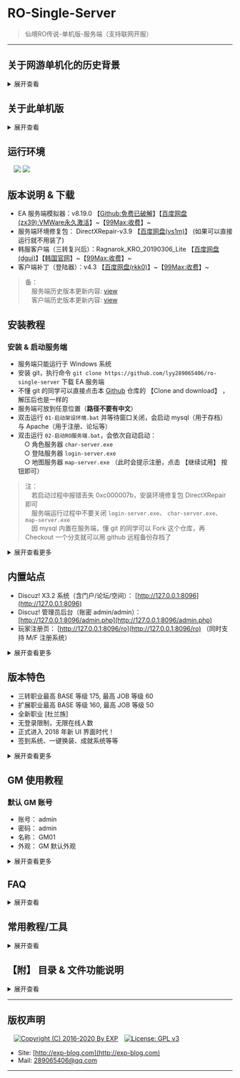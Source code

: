 # RO-Single-Server

> 仙境RO传说-单机版-服务端（支持联网开服）

------


## 关于网游单机化的历史背景
<details>
<summary>展开查看</summary>
<br/>

> 参考来源：《[还记得大明湖畔的RO么？一起来搭建自己的仙境传说](http://www.360doc.com/content/15/0713/07/7863900_484558332.shtml)》

所谓的网游单机版，就是把网络游戏服务器架设在自己的电脑上，通过客户端进行本地连接，让 C/S（client/server） 架构在一台计算机上完成，达到网游单机的效果。

RO 在网游中算是一个比较典型的存在，它的服务端只有逻辑代码，体积十分小（大约 200M 左右）。它的大部分的素材渲染都是集中在客户端实现，使得客户端相对庞大（到目前为止已经达到 3 ~ 4G ）。

因此，在架设单机的过程中，更多开发是集中在客户端部分，对官方原版的客户端进行素材扩充与渲染解析，这就是为什么我们玩私服时需要先下载一个韩服/台服/日服的客户端，然后还要下一个私服的客户端补丁覆盖到其中。

而在客户端补丁中，尤其重要的就是登陆器，它的作用是使得官方客户端的连接请求可以指向私服（或本地搭建的服务端），而不是官方服务器。

------

虽然不知道 RO 服务端的源码是否曾经泄露过，但是现在网上充斥着它的大量私服是不争的事实。

不过这些私服服务器，大多都是游戏 <b>模拟器</b>。

模拟器的概念相信很多人都不陌生了，比如在 PC 平台上通过模拟器玩 PS 平台的游戏、玩 GBA 的有游戏等等...

大多数网游的模拟器都是各游戏社区自己组织开发者，通过对游戏客户端进行逆向开发的，模拟服务端的响应行为。

因此不同的模拟器比官方服务器，根据其开发者的水平，会有各种不同程度的 BUG。

简而言之，模拟器就只是官方服务器的一个近似的镜像而已。

------

RO 的模拟器种类有很多，最主流的是 Athena（雅典娜） 系列。

Athena 也有很多系列分支，如曾经国人开发的 cAthena、 日本的 jAthena ，现在还勉强活着的 eAthena 等等...

<b>本单机服务器使用的正正就是 eAthena （下文简称 EA ）</b>。

[EA](https://github.com/eathena/eathena) 是在 Github 上的一个免费开源项目，所以使用 EA 做 RO 模拟器，只要不涉及商业利益就是合法的。 

> 注： EA 的源码是 C 语言写的，需编译使用。 但它的官方域名 eathena.ws 已过期并被挟持，就不要随便打开了

------

这里再扩展介绍一下 SeAthena （下文简称 SeA ）。

它是由 Inkfish 做的一个汉化版 EA ，现在 <b>大部分私服都是使用 SeA 做的</b>。

原因是 SeA 的收费版有很多不错的扩展功能（但免费版则有限制）。

所以如果想搭建自己的 RO 私服，EA 还是比较靠谱的，不仅免费而且方便 DIY 。

但是如果怕麻烦，使用 SeA 也是一个不错的选择，而且 [SeA 的论坛](http://www.4fro.cn/forum.php) 也是一个不错的学习地方。


</details>



## 关于此单机版

<details>
<summary>展开查看</summary>
<br/>

此 RO 单机版是在 [99Max](http://www.99max.me/) 对韩服官方的二次开发基础上，再次进行 <b>破解</b> 的。

之所以要破解，是因为 99Max 原本一直提倡都是做免费的 RO 单机，而且因为坚持与韩服 KRO 同步更新，算是做得不错的。

但是从 v8.11.0 版本（这是 99Max 的二次开发版本号，不是 RO 的版本号）开始，99Max 摒弃了以往的理念、违背了 EA 的协议，开起了淘宝店盈利，实在令人不齿。 作为 RO 的钻粉之一，那就不要怪我黑吃黑咯。

于是本人花了 ¥200 从 99Max 买了最新的 v8.19.0 的服务端和客户端，然后就有了这个破解版的 RO 单机。

------

顺带一提，破解原理其实很简单。

启动服务端后，不难发现在地图服务器 `map-server.exe` 运行的时候，会弹出一个激活码窗口。

对比 EA 的源码，很明显 99Max 对 `map-server.exe` 加了一个激活用的壳。

该激活码是比较经典的机器码注册方式，点击 `继续试用` 可以获得 30 天的试用期。

通过测试可以发现以下特征：

- 直接修改系统时间到 30 天后，重启服务器就会提示已过期
- 过期后删除服务端再重新解压，依然提示过期，说明记录试用期的时间点不在服务端的文件夹内
- 检查系统 `%temp%` 目录，点击试用前后并没有生成特别的文件（包括隐藏文件）
- 用 OD 稍微反汇编了一下 `map-server.exe` ，发现大量读写系统注册表的行为
- 社工了一下 99Max 的淘宝客服，她透露了不是联机校验，因为只会对硬盘、 CPU、 主板信息进行识别，所以重装系统不会导致激活失效

综上所述，不难判断 99Max 把试用期写到了系统注册表。

于是科学地监听了该进程对注册表的读写，发现每次点击 `继续试用` 的时候，注册表地址 `HKCU\Software\Classes\{49064D4F-D3C0-8818-C173-74BE82606519}` 就会被读写一次。

该注册表项的内容是加密的，虽然不知道加密算法，但是 <b>直接删除该注册表项即可重置试用期</b> 了，这样也省得脱壳了。

为了方便操作，我把此删除动作封装成 DOS 脚本，只要过期后执行一下（未过期也可执行），就可以永久试用了。

> 注：注册表地址 `HKCU` 是 `HKEY_CURRENT_USER` 的缩写

![](https://github.com/lyy289065406/ro-single-server/blob/master/img/00.png)


</details>


## 运行环境

　![](https://img.shields.io/badge/Platform-Windows%207%2f8%2f10%20x64-brightgreen.svg) ![](https://img.shields.io/badge/Platform-Windows%20Server%202003%2f2012%20x64-brightgreen.svg) 



## 版本说明 & 下载

- EA 服务端模拟器：v8.19.0 【[Github:免费已破解](https://github.com/lyy289065406/ro-single-server)】【[百度网盘(zx39):VMWare永久激活](https://pan.baidu.com/s/1M-W-bra6h16Bq7vqPI_Rng)】~【[99Max:收费](http://www.99max.me/thread-12926-1-1.html)】~
- 服务端环境修复包： DirectXRepair-v3.9 【[百度网盘(vs1m)](https://pan.baidu.com/s/1zoBXTi5rp7Yj1bhzMzo-oQ)】 (如果可以直接运行就不用装了)
- 韩服客户端（三转复兴后）：Ragnarok_KRO_20190306_Lite 【[百度网盘(dgui)](https://pan.baidu.com/s/1vrh-9wE29tfZvDiS10wkxw)】【[韩国官网](http://ro.gnjoy.com/pds/down/)】~【[99Max:收费](http://www.99max.me/thread-485-1-1.html)】~
- 客户端补丁（登陆器）：v4.3 【[百度网盘(rkk0)](https://pan.baidu.com/s/1qVFAwz55pdz-e_qTyjaXQg)】~【[99Max:收费](http://www.99max.me/thread-3674-1-1.html)】~

> 备：
<br/>　服务端历史版本更新内容: [view](https://github.com/lyy289065406/ro-single-server/tree/master/history/version-server.md)
<br/>　客户端历史版本更新内容: [view](https://github.com/lyy289065406/ro-single-server/tree/master/history/version-client.md)



## 安装教程

### 安装 & 启动服务端

- 服务端只能运行于 Windows 系统
- 安装 git，执行命令 `git clone https://github.com/lyy289065406/ro-single-server` 下载 EA 服务端
- 不懂 git 的同学可以直接点击本 [Github](https://github.com/lyy289065406/ro-single-server) 仓库的 【Clone and download】 ，解压后也是一样的
- 服务端可放到任意位置（<b>路径不要有中文</b>）
- 双击运行 `01-启动架设环境.bat` 并等待窗口关闭，会启动 mysql（用于存档） 与 Apache（用于注册、论坛等）
- 双击运行 `02-启动RO服务端.bat`，会依次自动启动：
<br/>　○ 角色服务器 `char-server.exe`
<br/>　○ 登陆服务器 `login-server.exe`
<br/>　○ 地图服务器 `map-server.exe` （此时会提示注册，点击 【继续试用】 按钮即可）

> 注：
<br/>　若启动过程中报错丢失 0xc000007b，安装环境修复包 DirectXRepair 即可
<br/>　服务端运行过程中不要关闭 `login-server.exe`、 `char-server.exe`、 `map-server.exe`
<br/>　因 mysql 内置在服务端，懂 git 的同学可以 Fork 这个仓库，再 Checkout 一个分支就可以用 github 远程备份存档了

<details>
<summary>展开查看更多</summary>
<br/>

![](https://github.com/lyy289065406/ro-single-server/blob/master/img/01.png)
![](https://github.com/lyy289065406/ro-single-server/blob/master/img/02.png)


### 停止服务端

- 手动关闭 `login-server.exe`、 `char-server.exe`、 `map-server.exe` 窗口
- 双击运行 `03-关闭架设环境.bat`
- 双击运行 `04-重置试用时间.bat` （可选，只要未过期都可以不执行）

> 注：重置试用时间并不会影响存档，存档是在 mysql 数据库中的


### 安装 & 启动客户端

- 客户端只能运行于 Windows 系统
- 下载韩服客户端（版本必须是 Ragnarok_KRO_20190306_Lite）
- 下载客户端补丁（版本必须是 v4.3）
- 解压客户端到任意位置（<b>路径不要有中文</b>）
- 解压客户端补丁到韩服客户端根目录，同名文件全覆盖
- 双击运行 `Setup_Plus.exe` 修改配置
- 双击运行 `99Max仙境传说_v4.3_Data.exe` 即可进入游戏


</details>



## 内置站点

- Discuz! X3.2 系统（含门户/论坛/空间）： [http://127.0.0.1:8096](http://127.0.0.1:8096)
- Discuz! 管理员后台（账密 admin/admin）： [http://127.0.0.1:8096/admin.php](http://127.0.0.1:8096/admin.php)
- 玩家注册页： [http://127.0.0.1:8096/ro](http://127.0.0.1:8096/ro) （同时支持 M/F 注册系统）

<details>
<summary>展开查看更多</summary>
<br/>

> 备： RO 的 M/F 注册系统
<br/>　M 表示 男
<br/>　F 表示 女
<br/>　玩家通过客户端正常启动游戏
<br/>　第一次登陆时，在帐号栏里填写 abc_M 或者 abc_F，其中 abc 就是要注册的帐号，密码栏填写要注册的密码
<br/>　第二次登陆时，把后面的 \_M/\_F 去掉，即可正常登陆

</details>


## 版本特色

- 三转职业最高 BASE 等级 175, 最高 JOB 等级 60
- 扩展职业最高 BASE 等级 160, 最高 JOB 等级 50
- 全新职业 [杜兰族]
- 无登录限制，无限在线人数
- 正式进入 2018 年新 UI 界面时代！
- 签到系统、一键换装、成就系统等等

<details>
<summary>展开查看更多</summary>
<br/>

![](https://github.com/lyy289065406/ro-single-server/blob/master/img/03.png)
![](https://github.com/lyy289065406/ro-single-server/blob/master/img/04.png)
![](https://github.com/lyy289065406/ro-single-server/blob/master/img/05.png)
![](https://github.com/lyy289065406/ro-single-server/blob/master/img/06.png)
![](https://github.com/lyy289065406/ro-single-server/blob/master/img/07.png)

</details>



## GM 使用教程

### 默认 GM 账号

- 账号： admin
- 密码： admin
- 名称： GM01
- 外观： GM 默认外观

<details>
<summary>展开查看更多</summary>
<br/>

### 默认数据库

- 类型： mysql
- IP： 127.0.0.1
- 端口： 3306
- 账号： root
- 密码： root
- 库名：
- 账号管理表： login
- 角色管理表： char

> 注：
<br/>　mysql 的 root 账号只允许本地连接
<br/>　若需要通过联网访问，需增加新的 mysql 账号并授权（具体方法自行搜索）

### 添加 GM 账号

- 注册普通账号
- 使用任意工具（如 Navicat【[百度网盘(5z29)](https://pan.baidu.com/s/19AfofEPg37YoootVpgMeDg)】）登录数据库
- 打开账号管理表 login ，找到刚刚注册的普通账号
- 修改 group_id 列为 99 即可赋予其 GM 权限

> 注：group_id 表示 GM 等级，各个等级权限详见 [conf/groups.conf](https://github.com/lyy289065406/ro-single-server/blob/master/conf/groups.conf) 文件


### GM 常用配置

- GM指令大全： [conf/help.txt](https://github.com/lyy289065406/ro-single-server/blob/master/conf/help.txt)
- 角色指令大全：  [conf/charhelp.txt](https://github.com/lyy289065406/ro-single-server/blob/master/conf/charhelp.txt)
- 修改服务器参数：  [conf/char_athena.conf](https://github.com/lyy289065406/ro-single-server/blob/master/conf/char_athena.conf)
- 修改经验倍率：  [conf/battle/exp.conf](https://github.com/lyy289065406/ro-single-server/blob/master/conf/battle/exp.conf)
- 修改掉落倍率：  [conf/battle/drops.conf](https://github.com/lyy289065406/ro-single-server/blob/master/conf/battle/drops.conf)
- 修改物品属性：  [db/re/item_db.txt](https://github.com/lyy289065406/ro-single-server/blob/master/db/re/item_db.txt)
- 修改魔物属性：  [db/re/mob_db.txt](https://github.com/lyy289065406/ro-single-server/blob/master/db/re/mob_db.txt)
- 修改在线商城：  [db/re/item_cash_db.txt](https://github.com/lyy289065406/ro-single-server/blob/master/db/re/item_cash_db.txt)
- 修改交易限制：  [db/re/item_trade.txt](https://github.com/lyy289065406/ro-single-server/blob/master/db/re/item_trade.txt)
- 修改宠物属性：  [db/re/pet_db.txt](https://github.com/lyy289065406/ro-single-server/blob/master/db/re/pet_db.txt)

![](https://github.com/lyy289065406/ro-single-server/blob/master/img/08.png)

</details>


## FAQ

<details>
<summary>展开查看</summary>
<br/>

### 0x01 搭建服务端会占用哪些端口？

RO 服务端启动后，会开启 5 个服务：

- 角色服务器 `char-server.exe`： 占用端口 6121
- 登陆服务器 `login-server.exe`： 占用端口 6900
- 地图服务器 `map-server.exe`： 占用端口 5121
- 存档数据库 `Mysql`： 占用端口 3306
- 配套Web站点 `Apache` ： 占用端口 8096 （较旧的版本占用的是 80 端口）

如果有时服务端启动失败，不妨检查一下这些端口是否被占用。

另外如果需要架设成联机服务器（或部署到 VMWare 等虚拟机），则至少对外开放 6900、 5121、 6121 这 3 个端口，客户端才能成功登陆。


### 0x02 怎样搭建联机服务器？

第一，我们在 99MaxEathena v8.7.0 端内添加联机IP：
★如果IP只是外网的，将 char_athena.conf 和 map_athena.conf 内
的 login_ip、char_ip、map_ip 全部修改为外网IP即可，一共有4处IP修改。

★如果IP分为内/外网的，那设置稍微复杂点，学会之后，其实也不难，呵呵...
除了以上4处IP修改以外，将 char_athena.conf、login_athena.conf 和 map_athena.conf 内
的 bind_ip 功能打开，并将其修改为内网IP即可，加上之前4处，一共有7处IP修改。

第二，我们在 99MaxRo_Patch_v3.0 补丁内添加联机IP：
将 clientinfo.xml 文件复制黏贴在客户端 Data 文件夹内，
修改其内容<address>127.0.0.1</address>为外网IP即可。

clientinfo.xml
```
<?xml version="1.0" encoding="gbk3212" ?>
<clientinfo>

        <servicetype>china</servicetype>
        <servertype>primary</servertype>
        <extendedslot>2</extendedslot>

        <connection>
                <display>单机测试 大陆 中国电信/网通</display>
                <desc></desc>
                <balloon></balloon>
                <address>127.0.0.1</address>
                <port>6900</port>
                <version>45</version>
                <langtype>3</langtype>
                <registrationweb>http://127.0.0.1/</registrationweb>
                <yellow>
                        <admin>2000000</admin>
                </yellow>
                <loading>
                        <image>loading00.jpg</image>
                        <image>loading01.jpg</image>
                        <image>loading02.jpg</image>
                        <image>loading03.jpg</image>
                        <image>loading04.jpg</image>
                        <image>loading05.jpg</image>
                        <image>loading06.jpg</image>
                        <image>loading07.jpg</image>
                        <image>loading08.jpg</image>
                </loading>
        </connection>

</clientinfo>
```





1. [问题]启动 map-server.exe 时出现 0xc000007b 的解决办法
http://www.99max.me/thread-21246-1-1.html

2. [问题]运行中出现计算机丢失 msvcr110.dll 和 vcruntime140.dll 的解决办法
http://www.99max.me/thread-26184-1-1.html



4. [问题]如何将新注册游戏账号设置GM权限
先安装以下地址的[工具]8, 再参考[教程]2, 数据库默认的账号密码为 root root

5. [问题]没有GM工具情况下, 如何正确使用GM指令
GM工具很早就不用了, 因为很长时间没更新, 新的GM指令已经不支持.
GM指令大全在服务端目录下的 help.txt 文件, 聊天栏内输入GM指令.
对自己使用 @ 符号, 比如 @cash 50000
对玩家使用 # 符号, 比如 #cash 玩家名字 50000

</details>



## 常用教程/工具

<details>
<summary>展开查看</summary>
<br/>

1.[教程]给新人如何使用 V8系 一键版 顺利进入游戏的教程
http://www.99max.me/thread-19115-1-1.html

2.[教程]99MaxEathena v8系 GM账号的设置
http://www.99max.me/thread-12928-1-1.html

3.[教程]99MaxEathena v8系 外网联机教程
http://www.99max.me/thread-16792-1-2.html

4.[原创]GM命令快捷菜单 可直接执行命令99Max专用版
http://www.99max.me/thread-14899-1-1.html

5.[工具]Yiko製造 - 99Max Eathena 文本数据编辑器 v1.1.3
http://www.99max.me/thread-18936-1-1.html

6.[教程]99MaxEathena v8系 添加自定义头饰教程
http://www.99max.me/thread-16795-1-1.html

7.[教程]99MaxEathena v8.10.0 版本 VIP系统 新增功能介绍
http://www.99max.me/thread-19005-1-1.html

8.[工具]Na.vicat110_mysql_cs 32位+64位+破解补丁
http://www.99max.me/thread-16484-1-1.html

9.[工具]给大家一个专业的文本编辑器 Notepad++ 6.6.9
http://www.99max.me/thread-18709-1-2.html

10.[分享]还有更多的教程及工具，请大家自行去查阅吧
http://www.99max.me/forum-18-1.html

</details>



## 【附】 目录 & 文件功能说明



<details>
<summary>展开查看</summary>
<br/>

```
ro-single-server
|-- 01-启动架设环境.bat
|-- 02-启动RO服务端.bat
|-- 03-关闭假设环境.bat
|-- 04-重置试用时间.bat
|-- charserv.bat
|-- char-server.exe
|-- history
|-- img
|-- libmysql.dll
|-- login-server.exe
|-- logserv.bat
|-- mapserv.bat
|-- map-server.exe
|-- msvcr110.dll
|-- npc
|-- pcre8.dll
|-- zlib.dll
|-- serv.bat
|-- sql-files
|-- vcruntime140.dll
|-- conf
|   |-- atcommand_athena.conf
|   |-- battle
|   |   |-- battle.conf
|   |   |-- battleground.conf
|   |   |-- client.conf
|   |   |-- drops.conf
|   |   |-- exp.conf
|   |   |-- feature.conf
|   |   |-- gm.conf
|   |   |-- guild.conf
|   |   |-- homunc.conf
|   |   |-- items.conf
|   |   |-- misc.conf
|   |   |-- monster.conf
|   |   |-- party.conf
|   |   |-- pet.conf
|   |   |-- player.conf
|   |   |-- skill.conf
|   |   └-- status.conf
|   |-- battle_athena.conf
|   |-- channels.conf
|   |-- char_athena.conf
|   |-- charhelp.txt
|   |-- charhelp.txt.dump
|   |-- grf-files.txt
|   |-- groups.conf
|   |-- help.txt
|   |-- import
|   |   |-- battle_conf.txt
|   |   |-- char_conf.txt
|   |   |-- inter_conf.txt
|   |   |-- inter_server.yml
|   |   |-- log_conf.txt
|   |   |-- login_conf.txt
|   |   |-- map_conf.txt
|   |   |-- packet_conf.txt
|   |   └-- script_conf.txt
|   |-- inter_athena.conf
|   |-- inter_athena.conf.dump
|   |-- inter_server.yml
|   |-- log_athena.conf
|   |-- login_athena.conf
|   |-- map_athena.conf
|   |-- maps_athena.conf
|   |-- motd.txt
|   |-- msg_conf
|   |   |-- char_msg.conf
|   |   |-- import
|   |   |   |-- map_msg_chn_conf.txt
|   |   |   |-- map_msg_eng_conf.txt
|   |   |   |-- map_msg_frn_conf.txt
|   |   |   |-- map_msg_grm_conf.txt
|   |   |   |-- map_msg_idn_conf.txt
|   |   |   |-- map_msg_mal_conf.txt
|   |   |   |-- map_msg_por_conf.txt
|   |   |   |-- map_msg_rus_conf.txt
|   |   |   |-- map_msg_spn_conf.txt
|   |   |   └-- map_msg_tha_conf.txt
|   |   |-- login_msg.conf
|   |   |-- map_msg_chn.conf
|   |   |-- map_msg.conf
|   |   |-- map_msg_frn.conf
|   |   |-- map_msg_grm.conf
|   |   |-- map_msg_idn.conf
|   |   |-- map_msg_mal.conf
|   |   |-- map_msg_por.conf
|   |   |-- map_msg_rus.conf
|   |   |-- map_msg_spn.conf
|   |   |-- map_msg_tha.conf
|   |   └-- translation.conf
|   |-- packet_athena.conf
|   |-- readme.md
|   |-- script_athena.conf
|   |-- subnet_athena.conf
|   └-- valkyrie_sample.cfg
|-- db
|   |-- abra_db.txt
|   |-- castle_db.txt
|   |-- const.txt
|   |-- create_arrow_db.txt
|   |-- elemental_db.txt
|   |-- elemental_skill_db.txt
|   |-- GeoIP.dat
|   |-- guild_skill_tree.txt
|   |-- homun_skill_tree.txt
|   |-- import
|   |   |-- abra_db.txt
|   |   |-- achievement_db.yml
|   |   |-- attendance.yml
|   |   |-- attr_fix.txt
|   |   |-- castle_db.txt
|   |   |-- const.txt
|   |   |-- create_arrow_db.txt
|   |   |-- elemental_db.txt
|   |   |-- elemental_skill_db.txt
|   |   |-- exp_guild.txt
|   |   |-- exp_homun.txt
|   |   |-- guild_skill_tree.txt
|   |   |-- homunculus_db.txt
|   |   |-- homun_skill_tree.txt
|   |   |-- instance_db.txt
|   |   |-- item_avail.txt
|   |   |-- item_bluebox.txt
|   |   |-- item_buyingstore.txt
|   |   |-- item_cardalbum.txt
|   |   |-- item_cash_db.txt
|   |   |-- item_combo_db.txt
|   |   |-- item_db.txt
|   |   |-- item_delay.txt
|   |   |-- item_findingore.txt
|   |   |-- item_flag.txt
|   |   |-- item_giftbox.txt
|   |   |-- item_group_db.txt
|   |   |-- item_misc.txt
|   |   |-- item_noequip.txt
|   |   |-- item_nouse.txt
|   |   |-- item_package.txt
|   |   |-- item_randomopt_db.txt
|   |   |-- item_randomopt_group.txt
|   |   |-- item_stack.txt
|   |   |-- item_trade.txt
|   |   |-- item_violetbox.txt
|   |   |-- job_basehpsp_db.txt
|   |   |-- job_db1.txt
|   |   |-- job_db2.txt
|   |   |-- job_exp.txt
|   |   |-- job_noenter_map.txt
|   |   |-- job_param_db.txt
|   |   |-- level_penalty.txt
|   |   |-- magicmushroom_db.txt
|   |   |-- map_cache.dat
|   |   |-- map_index.txt
|   |   |-- mercenary_db.txt
|   |   |-- mercenary_skill_db.txt
|   |   |-- mob_avail.txt
|   |   |-- mob_boss.txt
|   |   |-- mob_branch.txt
|   |   |-- mob_chat_db.txt
|   |   |-- mob_classchange.txt
|   |   |-- mob_db.txt
|   |   |-- mob_drop.txt
|   |   |-- mob_item_ratio.txt
|   |   |-- mob_mission.txt
|   |   |-- mob_poring.txt
|   |   |-- mob_pouch.txt
|   |   |-- mob_race2_db.txt
|   |   |-- mob_random_db.txt
|   |   |-- mob_skill_db.txt
|   |   |-- pet_db.txt
|   |   |-- produce_db.txt
|   |   |-- quest_db.txt
|   |   |-- refine_db.yml
|   |   |-- size_fix.txt
|   |   |-- skill_cast_db.txt
|   |   |-- skill_castnodex_db.txt
|   |   |-- skill_changematerial_db.txt
|   |   |-- skill_copyable_db.txt
|   |   |-- skill_damage_db.txt
|   |   |-- skill_db.txt
|   |   |-- skill_improvise_db.txt
|   |   |-- skill_nocast_db.txt
|   |   |-- skill_nonearnpc_db.txt
|   |   |-- skill_require_db.txt
|   |   |-- skill_tree.txt
|   |   |-- skill_unit_db.txt
|   |   |-- spellbook_db.txt
|   |   |-- statpoint.txt
|   |   └-- status_disabled.txt
|   |-- item_auto_change.txt
|   |-- item_avail.txt
|   |-- item_drop_announce.txt
|   |-- item_findingore.txt
|   |-- item_nouse.txt
|   |-- item_vending.txt
|   |-- job_db2.txt
|   |-- magicmushroom_db.txt
|   |-- map_index.txt
|   |-- mercenary_db.txt
|   |-- mercenary_skill_db.txt
|   |-- mob_avail.txt
|   |-- mob_chat_db.txt
|   |-- mob_classchange.txt
|   |-- mob_item_ratio.txt
|   |-- mob_mission.txt
|   |-- mob_pouch.txt
|   |-- re
|   |   |-- achievement_db.yml
|   |   |-- attendance.yml
|   |   |-- attr_fix.txt
|   |   |-- exp_guild.txt
|   |   |-- exp_homun.txt
|   |   |-- homunculus_db.txt
|   |   |-- instance_db.txt
|   |   |-- item_bluebox.txt
|   |   |-- item_buyingstore.txt
|   |   |-- item_cardalbum.txt
|   |   |-- item_cash_db.txt
|   |   |-- item_combo_db.txt
|   |   |-- item_db.txt
|   |   |-- item_delay.txt
|   |   |-- item_flag.txt
|   |   |-- item_giftbox.txt
|   |   |-- item_group_db.txt
|   |   |-- item_misc.txt
|   |   |-- item_noequip.txt
|   |   |-- item_package.txt
|   |   |-- item_randomopt_db.txt
|   |   |-- item_randomopt_group.txt
|   |   |-- item_stack.txt
|   |   |-- item_trade.txt
|   |   |-- item_violetbox.txt
|   |   |-- job_basehpsp_db.txt
|   |   |-- job_db1.txt
|   |   |-- job_exp.txt
|   |   |-- job_noenter_map.txt
|   |   |-- job_param_db.txt
|   |   |-- level_penalty.txt
|   |   |-- map_cache.dat
|   |   |-- mob_boss.txt
|   |   |-- mob_branch.txt
|   |   |-- mob_db.txt
|   |   |-- mob_drop.txt
|   |   |-- mob_poring.txt
|   |   |-- mob_race2_db.txt
|   |   |-- mob_random_db.txt
|   |   |-- mob_skill_db.txt
|   |   |-- pet_db.txt
|   |   |-- produce_db.txt
|   |   |-- quest_db.txt
|   |   |-- refine_db.yml
|   |   |-- skill_cast_db.txt
|   |   |-- skill_castnodex_db.txt
|   |   |-- skill_db.txt
|   |   |-- skill_nocast_db.txt
|   |   |-- skill_require_db.txt
|   |   |-- skill_tree.txt
|   |   |-- skill_unit_db.txt
|   |   └-- statpoint.txt
|   |-- readme.md
|   |-- size_fix.txt
|   |-- skill_changematerial_db.txt
|   |-- skill_copyable_db.txt
|   |-- skill_damage_db.txt
|   |-- skill_improvise_db.txt
|   |-- skill_nonearnpc_db.txt
|   |-- spellbook_db.txt
|   └-- status_disabled.txt
|-- doc
|   |-- 99MaxEa_atcommands.txt
|   |-- 99MaxEa_bonus.txt
|   |-- 99MaxEa_events.txt
|   |-- 99MaxEa_mapflags.txt
|   |-- 99MaxEa_script_commands.txt
|   |-- 99MaxEa.txt
|   |-- achievements.txt
|   |-- atcommands.txt
|   |-- ea_job_system.txt
|   |-- effect_list.txt
|   |-- item_bonus.txt
|   |-- item_db.txt
|   |-- item_group.txt
|   |-- map_cache.txt
|   |-- mapflags.txt
|   |-- md5_hashcheck.txt
|   |-- mob_db_mode_list.txt
|   |-- mob_db.txt
|   |-- mob_skill_db_powerskill.txt
|   |-- model
|   |   |-- Model_Relation.mwb
|   |   |-- Model_Relation.png
|   |   └-- rathena.vpp
|   |-- packet_client.txt
|   |-- packet_interserv.txt
|   |-- packet_struct_notation.txt
|   |-- permissions.txt
|   |-- quest_variables.txt
|   |-- sample
|   |   |-- bank_test.txt
|   |   |-- basejob_baseclass_upper.txt
|   |   |-- checkoption.txt
|   |   |-- delitem2.txt
|   |   |-- getequipcardid.txt
|   |   |-- getequipid.txt
|   |   |-- getiteminfo.txt
|   |   |-- getmonsterinfo.txt
|   |   |-- gstorage_test.txt
|   |   |-- inarray.txt
|   |   |-- instancing.txt
|   |   |-- localized_npc.txt
|   |   |-- navigate.txt
|   |   |-- npc_dynamic_shop.txt
|   |   |-- npc_extend_shop.txt
|   |   |-- npc_live_dialogues.txt
|   |   |-- npc_shop_test.txt
|   |   |-- npc_test_array.txt
|   |   |-- npc_test_chat.txt
|   |   |-- npc_test_duplicate.txt
|   |   |-- npc_test_func.txt
|   |   |-- npc_test_getunits.txt
|   |   |-- npc_test_npctimer2.txt
|   |   |-- npc_test_npctimer.txt
|   |   |-- npc_test_pcre.txt
|   |   |-- npc_test_quest.txt
|   |   |-- npc_test_setitemx.txt
|   |   |-- npc_test_setmapflag.txt
|   |   |-- npc_test_skill.txt
|   |   |-- npc_test_time.txt
|   |   └-- randomopt.txt
|   |-- script_commands.txt
|   |-- skill_require_db.txt
|   |-- source_doc.txt
|   |-- status_change.txt
|   |-- whisper_sys.txt
|   └-- woe_time_explanation.txt
|-- gm-cmd
|   |-- GM命令快捷菜单.exe
|   |-- roa.ini
|   └-- ro.ini
|-- ROEmulator
|   |-- desktop.ini
|   |-- home
|   |   |-- admin
|   |   |   └-- program
|   |   |       |-- pskill.exe
|   |   |       |-- unidelay.exe
|   |   |       └-- uniserv.exe
|   |   └-- desktop.ini
|   |-- tmp
|   |-- usr
|   |   └-- local
|   |       |-- apache2
|   |       |-- mysql
|   |       └-- php
|   └-- www
└-- README.md

994 directories, 10054 files
```

</details>



------

## 版权声明

　[![Copyright (C) 2016-2020 By EXP](https://img.shields.io/badge/Copyright%20(C)-2016~2019%20By%20EXP-blue.svg)](http://exp-blog.com)　[![License: GPL v3](https://img.shields.io/badge/License-GPL%20v3-blue.svg)](https://www.gnu.org/licenses/gpl-3.0)
  

- Site: [http://exp-blog.com](http://exp-blog.com) 
- Mail: <a href="mailto:289065406@qq.com?subject=[EXP's Github]%20Your%20Question%20（请写下您的疑问）&amp;body=What%20can%20I%20help%20you?%20（需要我提供什么帮助吗？）">289065406@qq.com</a>


------
